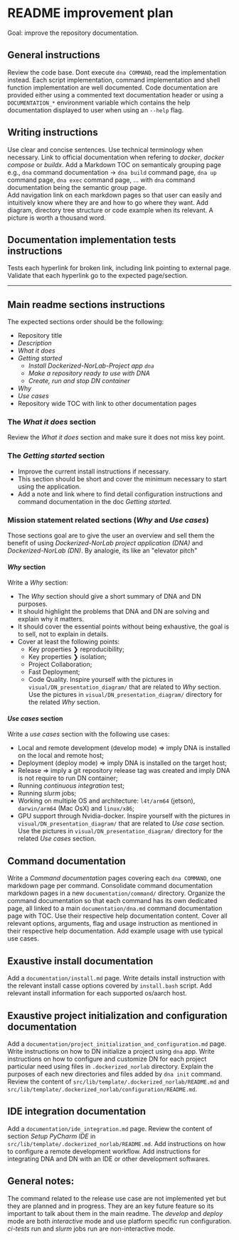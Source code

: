 # README improvement plan

Goal: improve the repository documentation. 

## General instructions
Review the code base.
Dont execute `dna COMMAND`, read the implementation instead. Each script implementation, command implementation and shell function implementation are well documented. 
Code documentation are provided either using a commented text documentation header or using a `DOCUMENTATION_*` environment variable which contains the help documentation displayed to user when using an `--help` flag.

## Writing instructions
Use clear and concise sentences.
Use technical terminology when necessary.
Link to official documentation when refering to _docker_, _docker compose_ or _buildx_.
Add a Markdown TOC on semanticaly grouping page e.g., `dna` command documentation -> `dna build` command page, `dna up` command page, `dna exec` command page, ... with `dna` command documentation being the semantic group page.   
Add navigation link on each markdown pages so that user can easily and intuitively know where they are and how to go where they want.
Add diagram, directory tree structure or code example when its relevant. A picture is worth a thousand word. 

## Documentation implementation tests instructions
Tests each hyperlink for broken link, including link pointing to external page.
Validate that each hyperlink go to the expected page/section.

---

## Main readme sections instructions 
The expected sections order should be the following:
- Repository title
- _Description_
- _What it does_
- _Getting started_
  - _Install Dockerized-NorLab-Project app `dna`_
  - _Make a repository ready to use with DNA_
  - _Create, run and stop DN container_
- _Why_
- _Use cases_
- Repository wide TOC with link to other documentation pages

### The _What it does_ section
Review the _What it does_ section and make sure it does not miss key point.

### The _Getting started_ section 
- Improve the current install instructions if necessary.
- This section should be short and cover the minimum necessary to start using the application.
- Add a note and link where to find detail configuration instructions and command documentation in the doc _Getting started_.

### Mission statement related sections (_Why_ and _Use cases_)
Those sections goal are to give the user an overview and sell them the benefit of using _Dockerized-NorLab project application (DNA)_ and _Dockerized-NorLab (DN)_.
By analogie, its like an "elevator pitch"

#### _Why_ section 
Write a _Why_ section:
- The _Why_ section should give a short summary of DNA and DN purposes.
- It should highlight the problems that DNA and DN are solving and explain why it matters. 
- It should cover the essential points without being exhaustive, the goal is to sell, not to explain in details.
- Cover at least the following points: 
  - Key properties ❯ reproducibility;
  - Key properties ❯ isolation;
  - Project Collaboration;
  - Fast Deployment;
  - Code Quality.
Inspire yourself with the pictures in `visual/DN_presentation_diagram/` that are related to _Why_ section.
Use the pictures in `visual/DN_presentation_diagram/` directory for the related _Why_ section.

#### _Use cases_ section
Write a _use cases_ section with the following use cases:
  - Local and remote development (develop mode) ⇒ imply DNA is installed on the local and remote host;
  - Deployment (deploy mode) ⇒ imply DNA is installed on the target host;
  - Release ⇒ imply a git repository release tag was created and imply DNA is not require to run DN container;
  - Running _continuous integration_ test;
  - Running _slurm_ jobs;
  - Working on multiple OS and architecture: `l4t/arm64` (jetson), `darwin/arm64` (Mac OsX) and `linux/x86`;
  - GPU support through Nvidia-docker.
Inspire yourself with the pictures in `visual/DN_presentation_diagram/` that are related to _Use case_ section.
Use the pictures in `visual/DN_presentation_diagram/` directory for the related _Use cases_ section.
  
## Command documentation
Write a _Command documentation_ pages covering each `dna COMMAND`, one markdown page per command. 
Consolidate command documentation markdown pages in a new `documentation/command/` directory.
Organize the command documentation so that each command has its own dedicated page, all linked to a main `documentation/dna.md` command documentation page with TOC.
Use their respective help documentation content.
Cover all relevant options, arguments, flag and usage instruction as mentioned in their respective help documentation.
Add example usage with use typical use cases.

## Exaustive install documentation
Add a `documentation/install.md` page.
Write details install instruction with the relevant install casse options covered by `install.bash` script.
Add relevant install information for each supported os/aarch host.

## Exaustive project initialization and configuration documentation
Add a `documentation/project_initialization_and_configuration.md` page.
Write instructions on how to DN initialize a project using `dna` app.
Write instructions on how to configure and customize DN for each project particular need using files in `.dockerized_norlab` directory.
Explain the purposes of each new directories and files added by `dna init` command.
Review the content of `src/lib/template/.dockerized_norlab/README.md` and `src/lib/template/.dockerized_norlab/configuration/README.md`.

## IDE integration documentation
Add a `documentation/ide_integration.md` page.
Review the content of section _Setup PyCharm IDE_ in `src/lib/template/.dockerized_norlab/README.md`.
Add instructions on how to configure a remote development workflow.
Add instructions for integrating DNA and DN with an IDE or other development softwares.

## General notes:
The command related to the release use case are not implemented yet but they are planned and in progress. They are an key future feature so its important to talk about them in the main readme. 
The _develop_ and _deploy_ mode are both _interactive_ mode and use platform specific run configuration.
_ci-tests_ run and _slurm_ jobs run are non-interactive mode.
 
